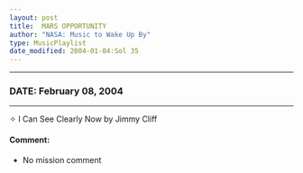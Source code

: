 ```yaml
---
layout: post
title:  MARS OPPORTUNITY
author: "NASA: Music to Wake Up By"
type: MusicPlaylist
date_modified: 2004-01-04:Sol 35
---
```


----
### DATE: February 08, 2004
----
✧ I Can See Clearly Now by Jimmy Cliff

#### Comment:
* No mission comment
